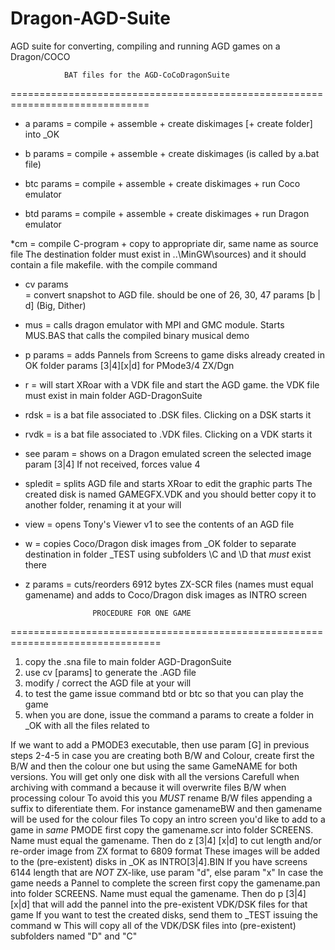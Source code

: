 # Dragon-AGD-Suite
AGD suite for converting, compiling and running AGD games on a Dragon/COCO

			    BAT files for the AGD-CoCoDragonSuite
==============================================================================
* a <name> params   = compile + assemble + create diskimages [+ create folder] into _OK
* b <name> params   = compile + assemble + create diskimages (is called by a.bat file)

* btc <name> params = compile + assemble + create diskimages + run Coco emulator
* btd <name> params = compile + assemble + create diskimages + run Dragon emulator

*cm <name>         = compile C-program + copy to appropriate dir, same name as source file 
 		     The destination folder must exist in ..\MinGW\sources\)
 		     and it should contain a file makefile. with the compile command

* cv <version> <name> params  
		    = convert snapshot to AGD file. 
		      <version> should be one of  26, 30, 47 
		      params [b | d] (Big, Dither)

* mus <VdkFileName> = calls dragon emulator with MPI and GMC module. Starts MUS.BAS
		      that calls the compiled binary musical demo

* p params          = adds Pannels from Screens to game disks already created in OK folder
		      params [3|4][x|d] for PMode3/4 ZX/Dgn

* r <name>	    = will start XRoar with a VDK file and start the AGD game. 
		      the VDK file must exist in main folder AGD-DragonSuite

* rdsk		   = is a bat file associated to .DSK files. Clicking on a DSK starts it
* rvdk		   = is a bat file associated to .VDK files. Clicking on a VDK starts it

* see <name> param  = shows on a Dragon emulated screen the selected image 
		      param [3|4] If not received, forces value 4

* spledit <name>    = splits AGD file and starts XRoar to edit the graphic parts
		      The created disk is named GAMEGFX.VDK and you should better
		      copy it to another folder, renaming it at your will

* view <name>       = opens Tony's Viewer v1 to see the contents of an AGD file

* w                 = copies Coco/Dragon disk images from _OK folder to separate destination
		      in folder _TEST using subfolders \C and \D that *must* exist there

* z        params   = cuts/reorders 6912 bytes ZX-SCR files (names must equal gamename)
	 	      and adds to Coco/Dragon disk images as INTRO screen


				     PROCEDURE FOR ONE GAME
================================================================================
1) copy the .sna file to main folder AGD-DragonSuite
2) use cv <version> <name> [params] to generate the .AGD file
3) modify / correct the AGD file at your will
4) to test the game issue command
  btd or btc <name> <params> so that you can play the game
5) when you are done, issue the command
  a <name> params to create a folder in _OK with all the files related to <name>

If we want to add a PMODE3 executable, then use param [G] in previous steps 2-4-5
	in case you are creating both B/W and Colour, create first the B/W and then the colour one
	but using the same GameNAME for both versions. You will get only one disk with all the versions 
	Carefull when archiving with command a because it will overwrite files B/W when processing colour
	To avoid this you *MUST* rename B/W files appending a suffix to diferentiate them. 
	For instance gamenameBW and then gamename will be used for the colour files
To copy an intro screen you'd like to add to a game in *same* PMODE
  first copy the gamename.scr into folder SCREENS. Name must equal the gamename. Then do
  z [3|4] [x|d] to cut length and/or re-order image from ZX format to 6809 format
	These images will be added to the (pre-existent) disks in _OK as INTRO[3|4].BIN
	If you have screens 6144 length that are *NOT* ZX-like, use param "d", else param "x"
In case the game needs a Pannel to complete the screen
  first copy the gamename.pan into folder SCREENS. Name must equal the gamename. Then do
  p [3|4] [x|d] that will add the pannel into the pre-existent VDK/DSK files for that game
If you want to test the created disks, send them to _TEST issuing the command 
  w	This will copy all of the VDK/DSK files into (pre-existent) subfolders named "D" and "C"
